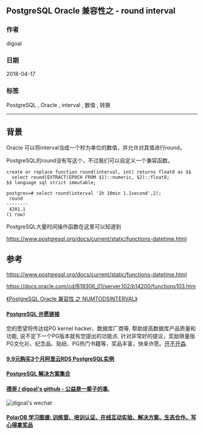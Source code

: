 ## PostgreSQL Oracle 兼容性之 - round interval  
                                                                   
### 作者                                                                   
digoal                                                                   
                                                                   
### 日期                                                                   
2018-04-17                                                                
                                                                   
### 标签                                                                   
PostgreSQL , Oracle , interval , 数值 , 转换    
                                                                   
----                                                                   
                                                                   
## 背景    
Oracle 可以将interval当成一个秒为单位的数值，并允许对其值进行round。  
  
PostgreSQL的round没有写这个，不过我们可以自定义一个兼容函数。  
  
```  
create or replace function round(interval, int) returns float8 as $$  
  select round(EXTRACT(EPOCH FROM $1)::numeric, $2)::float8;  
$$ language sql strict immutable;  
```  
  
```  
postgres=# select round(interval '1h 10min 1.1second',2);  
 round    
--------  
 4201.1  
(1 row)  
```  
  
PostgreSQL大量时间操作函数在这里可以知道到  
  
https://www.postgresql.org/docs/current/static/functions-datetime.html  
  
## 参考  
https://www.postgresql.org/docs/current/static/functions-datetime.html  
  
https://docs.oracle.com/cd/B19306_01/server.102/b14200/functions103.htm  
  
[《PostgreSQL Oracle 兼容性 之 NUMTODSINTERVAL》](../201709/20170926_01.md)    
  
    
  
  
  
  
  
  
  
  
  
  
  
  
  
  
  
  
  
  
  
  
  
  
  
  
  
  
  
  
  
  
  
  
  
  
  
  
  
  
  
  
  
  
  
  
  
  
  
  
  
  
  
  
  
  
  
  
  
  
  
  
  
  
  
  
  
  
  
  
  
  
  
  
  
#### [PostgreSQL 许愿链接](https://github.com/digoal/blog/issues/76 "269ac3d1c492e938c0191101c7238216")
您的愿望将传达给PG kernel hacker、数据库厂商等, 帮助提高数据库产品质量和功能, 说不定下一个PG版本就有您提出的功能点. 针对非常好的提议，奖励限量版PG文化衫、纪念品、贴纸、PG热门书籍等，奖品丰富，快来许愿。[开不开森](https://github.com/digoal/blog/issues/76 "269ac3d1c492e938c0191101c7238216").  
  
  
#### [9.9元购买3个月阿里云RDS PostgreSQL实例](https://www.aliyun.com/database/postgresqlactivity "57258f76c37864c6e6d23383d05714ea")
  
  
#### [PostgreSQL 解决方案集合](https://yq.aliyun.com/topic/118 "40cff096e9ed7122c512b35d8561d9c8")
  
  
#### [德哥 / digoal's github - 公益是一辈子的事.](https://github.com/digoal/blog/blob/master/README.md "22709685feb7cab07d30f30387f0a9ae")
  
  
![digoal's wechat](../pic/digoal_weixin.jpg "f7ad92eeba24523fd47a6e1a0e691b59")
  
  
#### [PolarDB 学习图谱: 训练营、培训认证、在线互动实验、解决方案、生态合作、写心得拿奖品](https://www.aliyun.com/database/openpolardb/activity "8642f60e04ed0c814bf9cb9677976bd4")
  
